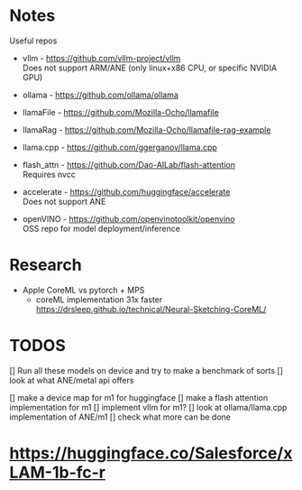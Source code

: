 # Notes
Useful repos
- vllm - https://github.com/vllm-project/vllm  
  Does not support ARM/ANE (only linux+x86 CPU, or specific NVIDIA GPU)

- ollama - https://github.com/ollama/ollama
- llamaFile - https://github.com/Mozilla-Ocho/llamafile
- llamaRag - https://github.com/Mozilla-Ocho/llamafile-rag-example
- llama.cpp - https://github.com/ggerganov/llama.cpp
- flash_attn - https://github.com/Dao-AILab/flash-attention     
    Requires nvcc
- accelerate - https://github.com/huggingface/accelerate  
   Does not support ANE
- openVINO - https://github.com/openvinotoolkit/openvino  
   OSS repo for model deployment/inference

# Research
- Apple CoreML vs pytorch + MPS  
  - coreML implementation 31x faster https://drsleep.github.io/technical/Neural-Sketching-CoreML/

# TODOS
[] Run all these models on device and try to make a benchmark of sorts
[] look at what ANE/metal api offers

[] make a device map for m1 for huggingface
[] make a flash attention implementation for m1
[] implement vllm for m1?
[] look at ollama/llama.cpp implementation of ANE/m1
[] check what more can be done


# https://huggingface.co/Salesforce/xLAM-1b-fc-r
